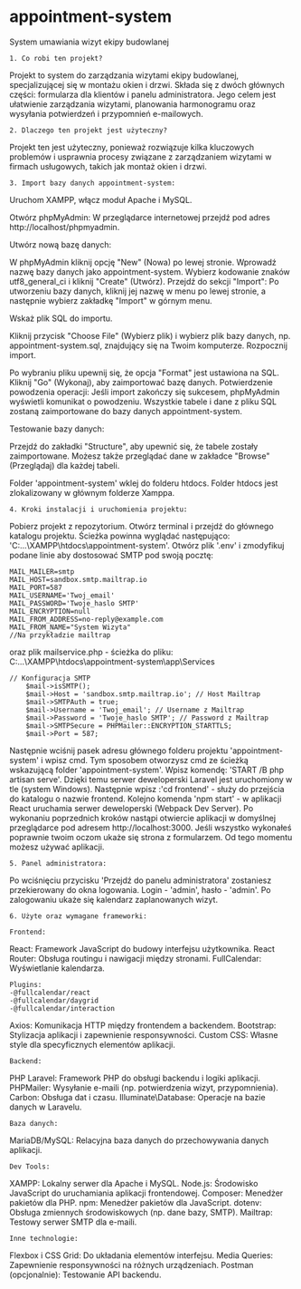 # appointment-system
System umawiania wizyt ekipy budowlanej


	1. Co robi ten projekt?

Projekt to system do zarządzania wizytami ekipy budowlanej, specjalizującej się w montażu okien i drzwi.
Składa się z dwóch głównych części: formularza dla klientów i panelu administratora.
Jego celem jest ułatwienie zarządzania wizytami, planowania harmonogramu oraz wysyłania potwierdzeń i przypomnień e-mailowych.	

	2. Dlaczego ten projekt jest użyteczny?
Projekt ten jest użyteczny, ponieważ rozwiązuje kilka kluczowych problemów i usprawnia procesy związane z zarządzaniem wizytami w firmach usługowych,
takich jak montaż okien i drzwi.


	3. Import bazy danych appointment-system:

Uruchom XAMPP, włącz moduł Apache i MySQL.

Otwórz phpMyAdmin: W przeglądarce internetowej przejdź pod adres http://localhost/phpmyadmin.

Utwórz nową bazę danych:

W phpMyAdmin kliknij opcję "New" (Nowa) po lewej stronie.
Wprowadź nazwę bazy danych jako appointment-system.
Wybierz kodowanie znaków utf8_general_ci i kliknij "Create" (Utwórz).
Przejdź do sekcji "Import": Po utworzeniu bazy danych, kliknij jej nazwę w menu po lewej stronie, a następnie wybierz zakładkę "Import" w górnym menu.

Wskaż plik SQL do importu.

Kliknij przycisk "Choose File" (Wybierz plik) i wybierz plik bazy danych, np. appointment-system.sql, znajdujący się na Twoim komputerze.
Rozpocznij import.

Po wybraniu pliku upewnij się, że opcja "Format" jest ustawiona na SQL.
Kliknij "Go" (Wykonaj), aby zaimportować bazę danych.
Potwierdzenie powodzenia operacji: Jeśli import zakończy się sukcesem, phpMyAdmin wyświetli komunikat o powodzeniu. Wszystkie tabele i dane z pliku SQL zostaną zaimportowane do bazy danych appointment-system.

Testowanie bazy danych:

Przejdź do zakładki "Structure", aby upewnić się, że tabele zostały zaimportowane.
Możesz także przeglądać dane w zakładce "Browse" (Przeglądaj) dla każdej tabeli.

Folder 'appointment-system' wklej do folderu htdocs. Folder htdocs jest zlokalizowany w głównym folderze Xamppa.

	4. Kroki instalacji i uruchomienia projektu:

Pobierz projekt z repozytorium.
Otwórz terminal i przejdź do głównego katalogu projektu. Ścieżka powinna wyglądać następująco: 'C:\...\XAMPP\htdocs\appointment-system'. Otwórz plik '.env' i zmodyfikuj podane linie aby dostosować SMTP pod swoją pocztę:

	MAIL_MAILER=smtp
	MAIL_HOST=sandbox.smtp.mailtrap.io
	MAIL_PORT=587
	MAIL_USERNAME='Twoj_email'
	MAIL_PASSWORD='Twoje_haslo SMTP'
	MAIL_ENCRYPTION=null
	MAIL_FROM_ADDRESS=no-reply@example.com
	MAIL_FROM_NAME="System Wizyta"
	//Na przykładzie mailtrap

oraz plik mailservice.php - ścieżka do pliku: C:...\XAMPP\htdocs\appointment-system\app\Services

  	// Konfiguracja SMTP
        $mail->isSMTP();
        $mail->Host = 'sandbox.smtp.mailtrap.io'; // Host Mailtrap
        $mail->SMTPAuth = true;
        $mail->Username = 'Twoj_email'; // Username z Mailtrap
        $mail->Password = 'Twoje_haslo SMTP'; // Password z Mailtrap
        $mail->SMTPSecure = PHPMailer::ENCRYPTION_STARTTLS;
        $mail->Port = 587;

Następnie wciśnij pasek adresu głównego folderu projektu 'appointment-system' i wpisz cmd. Tym sposobem otworzysz cmd ze ścieżką wskazującą folder 'appointment-system'.
Wpisz komendę: 'START /B php artisan serve'. Dzięki temu serwer deweloperski Laravel jest uruchomiony w tle (system Windows).
Następnie wpisz :'cd frontend' - służy do przejścia do katalogu o nazwie frontend. Kolejno komenda 'npm start' - w aplikacji React uruchamia serwer deweloperski (Webpack Dev Server). Po wykonaniu poprzednich kroków nastąpi otwiercie
aplikacji w domyślnej przeglądarce pod adresem http://localhost:3000. Jeśli wszystko wykonałeś poprawnie twoim oczom ukaże się strona z formularzem. Od tego momentu możesz używać aplikacji.
	
	5. Panel administratora:

Po wciśnięciu przycisku 'Przejdź do panelu administratora' zostaniesz przekierowany do okna logowania. Login - 'admin', hasło - 'admin'. Po zalogowaniu ukaże się kalendarz zaplanowanych wizyt.

	6. Użyte oraz wymagane frameworki:

	Frontend:

React: Framework JavaScript do budowy interfejsu użytkownika.
React Router: Obsługa routingu i nawigacji między stronami.
FullCalendar: Wyświetlanie kalendarza.

	Plugins:
	-@fullcalendar/react
	-@fullcalendar/daygrid
	-@fullcalendar/interaction
Axios: Komunikacja HTTP między frontendem a backendem.
Bootstrap: Stylizacja aplikacji i zapewnienie responsywności.
Custom CSS: Własne style dla specyficznych elementów aplikacji.

	Backend:
PHP
Laravel: Framework PHP do obsługi backendu i logiki aplikacji.
PHPMailer: Wysyłanie e-maili (np. potwierdzenia wizyt, przypomnienia).
Carbon: Obsługa dat i czasu.
Illuminate\Database: Operacje na bazie danych w Laravelu.

	Baza danych:

MariaDB/MySQL: Relacyjna baza danych do przechowywania danych aplikacji.

	Dev Tools:

XAMPP: Lokalny serwer dla Apache i MySQL.
Node.js: Środowisko JavaScript do uruchamiania aplikacji frontendowej.
Composer: Menedżer pakietów dla PHP.
npm: Menedżer pakietów dla JavaScript.
dotenv: Obsługa zmiennych środowiskowych (np. dane bazy, SMTP).
Mailtrap: Testowy serwer SMTP dla e-maili.
	
	Inne technologie:

Flexbox i CSS Grid: Do układania elementów interfejsu.
Media Queries: Zapewnienie responsywności na różnych urządzeniach.
Postman (opcjonalnie): Testowanie API backendu.












